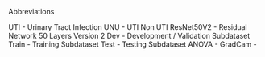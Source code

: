 Abbreviations

UTI - Urinary Tract Infection
UNU - UTI Non UTI
ResNet50V2 - Residual Network 50 Layers Version 2
Dev - Development / Validation Subdataset
Train - Training Subdataset
Test - Testing Subdataset
ANOVA - 
GradCam - 

